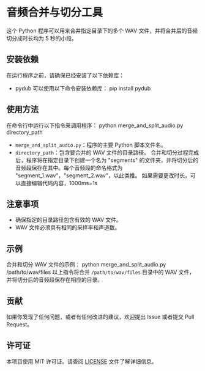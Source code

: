 # 音频合并与切分工具
这个 Python 程序可以用来合并指定目录下的多个 WAV 文件，并将合并后的音频切分成时长均为 5 秒的小段。
## 安装依赖
在运行程序之前，请确保已经安装了以下依赖库：
- pydub
可以使用以下命令安装依赖库：
pip install pydub
## 使用方法
在命令行中运行以下指令来调用程序：
python merge_and_split_audio.py directory_path
- `merge_and_split_audio.py`：程序的主要 Python 脚本文件名。
- `directory_path`：包含要合并的 WAV 文件的目录路径。
合并和切分过程完成后，程序将在指定目录下创建一个名为 "segments" 的文件夹，并将切分后的音频段保存在其中。每个音频段的命名格式为 "segment_1.wav"，"segment_2.wav"，以此类推。
如果需要更改时长，可以直接编辑代码内容，1000ms=1s
## 注意事项
- 确保指定的目录路径包含有效的 WAV 文件。
- WAV 文件必须具有相同的采样率和声道数。
## 示例
合并和切分 WAV 文件的示例：
python merge_and_split_audio.py /path/to/wav/files
以上指令将合并 `/path/to/wav/files` 目录中的 WAV 文件，并将切分后的音频段保存在相应的目录。
## 贡献
如果你发现了任何问题，或者有任何改进的建议，欢迎提出 Issue 或者提交 Pull Request。
## 许可证
本项目使用 MIT 许可证。请查阅 [LICENSE](LICENSE) 文件了解详细信息。
